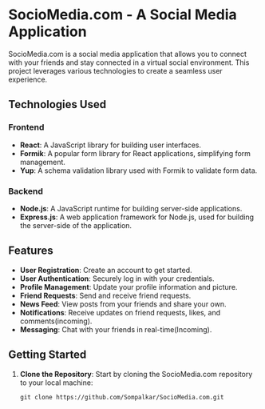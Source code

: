    # SocioMedia.com - A Social Media Application

SocioMedia.com is a social media application that allows you to connect with your friends and stay connected in a virtual social environment. This project leverages various technologies to create a seamless user experience.

## Technologies Used

### Frontend

- **React**: A JavaScript library for building user interfaces.
- **Formik**: A popular form library for React applications, simplifying form management.
- **Yup**: A schema validation library used with Formik to validate form data.

### Backend

- **Node.js**: A JavaScript runtime for building server-side applications.
- **Express.js**: A web application framework for Node.js, used for building the server-side of the application.

## Features

- **User Registration**: Create an account to get started.
- **User Authentication**: Securely log in with your credentials.
- **Profile Management**: Update your profile information and picture.
- **Friend Requests**: Send and receive friend requests.
- **News Feed**: View posts from your friends and share your own.
- **Notifications**: Receive updates on friend requests, likes, and comments(incoming).
- **Messaging**: Chat with your friends in real-time(Incoming).

## Getting Started

1. **Clone the Repository**: Start by cloning the SocioMedia.com repository to your local machine:

   ```shell
   git clone https://github.com/Sompalkar/SocioMedia.com.git
